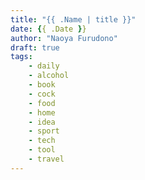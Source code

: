 ```yaml
---
title: "{{ .Name | title }}"
date: {{ .Date }}
author: "Naoya Furudono"
draft: true
tags:
    - daily
    - alcohol
    - book
    - cock
    - food
    - home
    - idea
    - sport
    - tech
    - tool
    - travel
---
```


